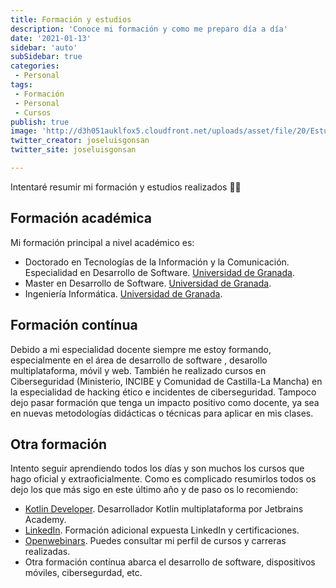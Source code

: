 ```yaml
---
title: Formación y estudios
description: 'Conoce mi formación y como me preparo día a día'
date: '2021-01-13'
sidebar: 'auto'
subSidebar: true
categories:
 - Personal
tags:
 - Formación
 - Personal
 - Cursos
publish: true
image: 'http://d3h051auklfox5.cloudfront.net/uploads/asset/file/20/Estudios_y_formaci_n.jpg'
twitter_creator: joseluisgonsan
twitter_site: joseluisgonsan

---
```

Intentaré resumir mi formación y estudios realizados 👨‍🎓 

<!-- more -->

## Formación académica
Mi formación principal a nivel académico es:
- Doctorado en Tecnologías de la Información y la Comunicación. Especialidad en Desarrollo de Software. [Universidad de Granada](http://doctorados.ugr.es/tic/).
- Master en Desarrollo de Software. [Universidad de Granada](https://masteres.ugr.es/master-desarrollo-software/).
- Ingeniería Informática. [Universidad de Granada](https://etsiit.ugr.es/).

## Formación contínua
Debido a mi especialidad docente siempre me estoy formando, especialmente en el área de desarrollo de software , desarollo multiplataforma, móvil y web. También he realizado cursos en Ciberseguridad (Ministerio, INCIBE y Comunidad de Castilla-La Mancha) en la especialidad de hacking ético e incidentes de ciberseguridad. Tampoco dejo pasar formación que tenga un impacto positivo como docente, ya sea en nuevas metodologías didácticas o técnicas para aplicar en mis clases.
## Otra formación
Intento seguir aprendiendo todos los días y son muchos los cursos que hago oficial y extraoficialmente. Como es complicado resumirlos todos os dejo los que más sigo en este último año y de paso os lo recomiendo:
- [Kotlin Developer](https://www.jetbrains.com/es-es/academy/). Desarrollador Kotlin multiplataforma por Jetbrains Academy.
- [LinkedIn](https://www.linkedin.com/in/joseluisgonsan/details/certifications/). Formación adicional expuesta LinkedIn y certificaciones.
- [Openwebinars](https://openwebinars.net/@gvq25aDx/). Puedes consultar mi perfil de cursos y carreras realizadas.
- Otra formación contínua abarca el desarrollo de software, dispositivos móviles, cibersegurdad, etc.